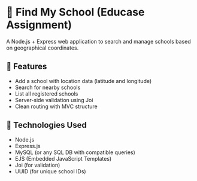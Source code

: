 # 🏫 Find My School (Educase Assignment)

A Node.js + Express web application to search and manage schools based on geographical coordinates.

## 📁 Features

- Add a school with location data (latitude and longitude)
- Search for nearby schools
- List all registered schools
- Server-side validation using Joi
- Clean routing with MVC structure

## 🚀 Technologies Used

- Node.js
- Express.js
- MySQL (or any SQL DB with compatible queries)
- EJS (Embedded JavaScript Templates)
- Joi (for validation)
- UUID (for unique school IDs)